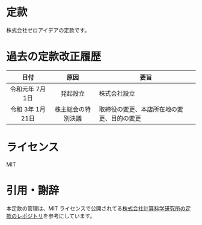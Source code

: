 # 定款
株式会社ゼロアイデアの定款です。

# 過去の定款改正履歴
| 日付 | 原因 | 要旨
|:----------------:|:------------------: |---------------------
| 令和元年 7月 1日 | 発起設立 | 株式会社設立
| 令和 3年 1月21日 | 株主総会の特別決議 | 取締役の変更、本店所在地の変更、目的の変更

# ライセンス
MIT

# 引用・謝辞
本定款の管理は、MIT ライセンスで公開されてる[株式会社計算科学研究所の定款のレポジトリ](https://github.com/ricosjp/Articles)を参考にしています。